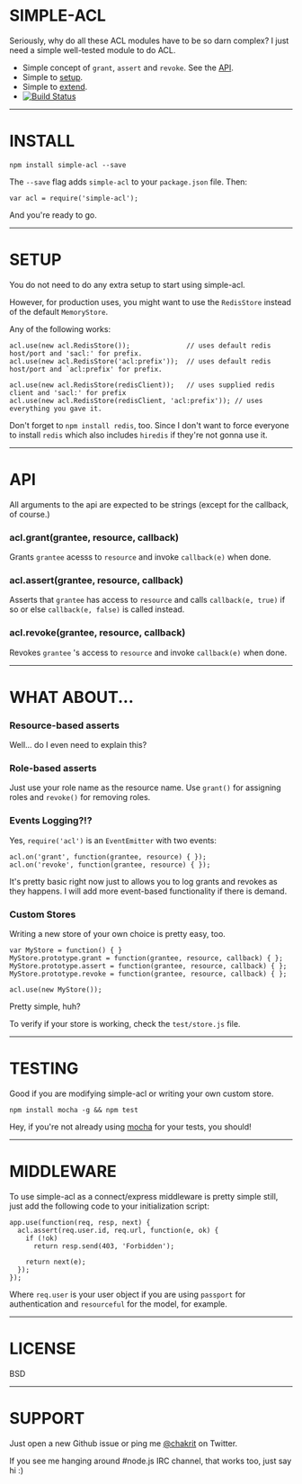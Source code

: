 # SIMPLE-ACL

Seriously, why do all these ACL modules have to be so darn complex? I just need a simple well-tested module to do ACL.

* Simple concept of `grant`, `assert` and `revoke`. See the [API](#api).
* Simple to [setup](#setup).
* Simple to [extend](#custom-stores).
* [![Build Status](https://secure.travis-ci.org/chakrit/simple-acl.png)](http://travis-ci.org/chakrit/simple-acl)

---
# INSTALL

    npm install simple-acl --save

The `--save` flag adds `simple-acl` to your `package.json` file. Then:

    var acl = require('simple-acl');
    
And you're ready to go.

---
# SETUP

You do not need to do any extra setup to start using simple-acl.

However, for production uses, you might want to use the `RedisStore` instead of the default `MemoryStore`.

Any of the following works:

    acl.use(new acl.RedisStore());              // uses default redis host/port and 'sacl:' for prefix.
    acl.use(new acl.RedisStore('acl:prefix'));  // uses default redis host/port and `acl:prefix' for prefix.

    acl.use(new acl.RedisStore(redisClient));   // uses supplied redis client and 'sacl:' for prefix
    acl.use(new acl.RedisStore(redisClient, 'acl:prefix')); // uses everything you gave it.

Don't forget to `npm install redis`, too. Since I don't want to force everyone to install `redis` which also includes `hiredis` if they're not gonna use it.

---
# API

All arguments to the api are expected to be strings (except for the callback, of course.)

### acl.grant(grantee, resource, callback)

Grants `grantee` acesss to `resource` and invoke `callback(e)` when done.

### acl.assert(grantee, resource, callback)

Asserts that `grantee` has access to `resource` and calls `callback(e, true)` if so or else `callback(e, false)` is called instead.

### acl.revoke(grantee, resource, callback)

Revokes `grantee` 's access to `resource` and invoke `callback(e)` when done.

---
# WHAT ABOUT...

### Resource-based asserts

Well... do I even need to explain this?

### Role-based asserts

Just use your role name as the resource name. Use `grant()` for assigning roles and `revoke()` for removing roles.

### Events Logging?!?

Yes, `require('acl')` is an `EventEmitter` with two events:

    acl.on('grant', function(grantee, resource) { });
    acl.on('revoke', function(grantee, resource) { });
    
It's pretty basic right now just to allows you to log grants and revokes as they happens.
I will add more event-based functionality if there is demand.

### Custom Stores

Writing a new store of your own choice is pretty easy, too.

    var MyStore = function() { }
    MyStore.prototype.grant = function(grantee, resource, callback) { };
    MyStore.prototype.assert = function(grantee, resource, callback) { };
    MyStore.prototype.revoke = function(grantee, resource, callback) { };

    acl.use(new MyStore());

Pretty simple, huh?

To verify if your store is working, check the `test/store.js` file.

---
# TESTING

Good if you are modifying simple-acl or writing your own custom store.

    npm install mocha -g && npm test

Hey, if you're not already using [mocha](http://visionmedia.github.com/mocha/) for your tests, you should!

---
# MIDDLEWARE

To use simple-acl as a connect/express middleware is pretty simple still, just add the following code to your initialization script:

    app.use(function(req, resp, next) {
      acl.assert(req.user.id, req.url, function(e, ok) {
        if (!ok)
          return resp.send(403, 'Forbidden');

        return next(e);
      });
    });

Where `req.user` is your user object if you are using `passport` for authentication and `resourceful` for the model, for example.

---
# LICENSE

BSD

---
# SUPPORT

Just open a new Github issue or ping me [@chakrit](http://twitter.com/chakrit) on Twitter.

If you see me hanging around #node.js IRC channel, that works too, just say hi :)

